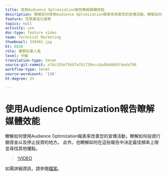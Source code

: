 ```yaml
---
title: 使用Audience Optimization報告瞭解媒體效能
description: 瞭解如何使用Audience Optimization報表來改善您的宣傳活動，瞭解如何投資行銷資金以及停止投資的地方。 此外，也瞭解如何在這些報告中決定最佳頻率上限並尋找其他優點。
feature: 受眾最佳化報表
topics: null
activity: use
doc-type: feature video
team: Technical Marketing
thumbnail: 330401.jpg
kt: 6838
role: 業務從業人員
level: 中級
translation-type: tm+mt
source-git-commit: a7dc335e75697a7b1720eccdadbb9605fdeda798
workflow-type: tm+mt
source-wordcount: '116'
ht-degree: 2%

---
```



# 使用Audience Optimization報告瞭解媒體效能

瞭解如何使用Audience Optimization報表來改善您的宣傳活動，瞭解如何投資行銷資金以及停止投資的地方。 此外，也瞭解如何在這些報告中決定最佳頻率上限並尋找其他優點。

>[!VIDEO](https://video.tv.adobe.com/v/330401/?quality=12&learn=on)

如需詳細資訊，請參閱[檔案](https://experienceleague.adobe.com/docs/audience-manager/user-guide/reporting/audience-optimization-reports/audience-optimization-reports.html#reporting)。
